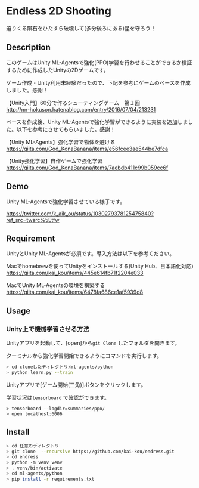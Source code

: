 # Endless 2D Shooting

迫りくる隕石をひたすら破壊して(多分後ろにある)星を守ろう！


## Description

このゲームはUnity ML-Agentsで強化(PPO)学習を行わせることができるか検証するために作成したUnityの2Dゲームです。  
  
ゲーム作成・Unity利用未経験だったので、下記を参考にゲームのベースを作成しました。感謝！  

【Unity入門】60分で作るシューティングゲーム　第１回  
http://nn-hokuson.hatenablog.com/entry/2016/07/04/213231  
  
ベースを作成後、Unity ML-Agentsで強化学習ができるように実装を追加しました。以下を参考にさせてもらいました。感謝！  
  
  
【Unity ML-Agents】強化学習で物体を避ける  
https://qiita.com/God_KonaBanana/items/e56fcee3ae544be7dfca  
  
【Unity強化学習】自作ゲームで強化学習  
https://qiita.com/God_KonaBanana/items/7aebdb411c99b059cc6f  
  

## Demo

Unity ML-Agentsで強化学習させている様子です。  

https://twitter.com/k_aik_ou/status/1030279378125475840?ref_src=twsrc%5Etfw


## Requirement

UnityとUnity ML-Agentsが必須です。導入方法は以下を参考ください。  
  
  
Macでhomebrewを使ってUnityをインストールする(Unity Hub、日本語化対応)  
https://qiita.com/kai_kou/items/445e614fb71f2204e033  
  
MacでUnity ML-Agentsの環境を構築する  
https://qiita.com/kai_kou/items/6478fa686ce1af5939d8  


## Usage

### Unity上で機械学習させる方法

Unityアプリを起動して、[open]から```git Clone``` したフォルダを開きます。  
  
ターミナルから強化学習開始できるようにコマンドを実行します。  
  
```sh
> cd cloneしたディレクトリ/ml-agents/python
> python learn.py --train
```

Unityアプリで[ゲーム開始(三角)]ボタンをクリックします。  

学習状況は```tensorboard``` で確認ができます。

```sh:別ターミナルで
> tensorboard --logdir=summaries/ppo/
> open localhost:6006
```

## Install

```sh
> cd 任意のディレクトリ
> git clone  --recursive https://github.com/kai-kou/endress.git
> cd endress
> python -m venv venv
> . venv/bin/activate
> cd ml-agents/python
> pip install -r requirements.txt
```
